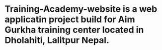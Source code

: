 # Training-Academy-website is a web applicatin project build for Aim Gurkha training center located in Dholahiti, Lalitpur Nepal.

